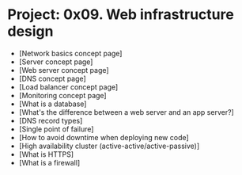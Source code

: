 # Project: 0x09. Web infrastructure design

* [Network basics concept page]
* [Server concept page]
* [Web server concept page]
* [DNS concept page]
* [Load balancer concept page]
* [Monitoring concept page]
* [What is a database]
* [What's the difference between a web server and an app server?]
* [DNS record types]
* [Single point of failure]
* [How to avoid downtime when deploying new code]
* [High availability cluster (active-active/active-passive)]
* [What is HTTPS]
* [What is a firewall]

